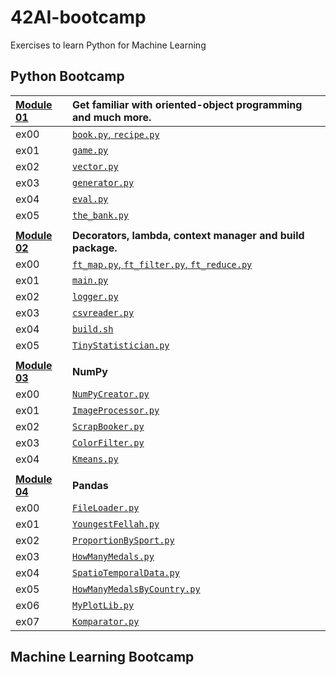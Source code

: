 # 42AI-bootcamp
Exercises to learn Python for Machine Learning

## __Python Bootcamp__

| [Module 01](/Module01)  |    Get familiar with oriented-object programming and much more.    |    
| :--------------- |:---------------| 
| ex00  |   [`book.py`, `recipe.py`](/Module01/ex00/)  |  
| ex01  | [`game.py`](/Module01/ex01/game.py) | 
| ex02  | [`vector.py`](/Module01/ex02/vector.py) |
| ex03  | [`generator.py`](/Module01/ex03/generator.py) |
| ex04  | [`eval.py`](/Module01/ex04/eval.py)  | 
| ex05 | [`the_bank.py`](/Module01/ex05/the_bank.py) |
|  |  |
| [__Module 02__](/Module02)  |      __Decorators, lambda, context manager and build package.__    |    
| ex00  |   [`ft_map.py`, `ft_filter.py`, `ft_reduce.py`](/Module02/ex00/)  |  
| ex01  | [`main.py`](/Module02/ex01/main.py) | 
| ex02  | [`logger.py`](/Module02/ex02/logger.py) |
| ex03  | [`csvreader.py`](/Module02/ex03/csvreader.py) |
| ex04  | [`build.sh`](/Module02/ex04/build.sh)  | 
| ex05 | [`TinyStatistician.py`](/Module02/ex05/TinyStatistician.py) |
|  |  |
| [__Module 03__](/Module03)  |       __NumPy__   |    
| ex00  |   [`NumPyCreator.py`](/Module03/ex00/NumPyCreator.py)  |  
| ex01  | [`ImageProcessor.py`](/Module03/ex01/ImageProcessor.py) | 
| ex02  | [`ScrapBooker.py`](/Module03/ex02/ScrapBooker.py) |
| ex03  | [`ColorFilter.py`](/Module03/ex03/ColorFilter.py) |
| ex04  | [`Kmeans.py`](/Module03/ex04/Kmeans.py)  | 
|  |  |
| [__Module 04__](/Module04)  |      __Pandas__   |    
| ex00  |   [`FileLoader.py`](/Module04/ex00/FileLoader.py)  |  
| ex01  | [`YoungestFellah.py`](/Module04/ex01/YoungestFellah.py) | 
| ex02  | [`ProportionBySport.py`](/Module04/ex02/ProportionBySport.py) |
| ex03  | [`HowManyMedals.py`](/Module04/ex03/HowManyMedals.py) |
| ex04  | [`SpatioTemporalData.py`](/Module04/ex04/SpatioTemporalData.py)  | 
| ex05 | [`HowManyMedalsByCountry.py`](/Module04/ex05/HowManyMedalsByCountry.py) |
| ex06 | [`MyPlotLib.py`](/Module04/ex06/HowManyMyPlotLib.py) |
| ex07 | [`Komparator.py`](/Module04/ex07/Komparator.py) |

## Machine Learning Bootcamp
